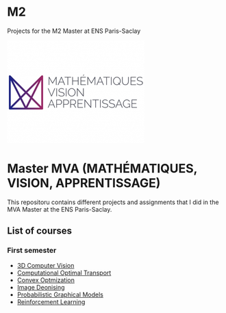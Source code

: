# M2
Projects for the M2 Master at ENS Paris-Saclay


![header](logo_mva_935x701.jpg)
# Master MVA (MATHÉMATIQUES, VISION, APPRENTISSAGE)

This repositoru contains different projects and assignments that I did in the MVA Master at the ENS Paris-Saclay.

## List of courses
### First semester
* [3D Computer Vision](3d-computer-vision)
* [Computational Optimal Transport](computational-optimal-transport)
* [Convex Optmization](convex-optimization)
* [Image Deonising](image-denoising)
* [Probabilistic Graphical Models](probabilistic-graphical-models)
* [Reinforcement Learning](reinforcement-learning)
